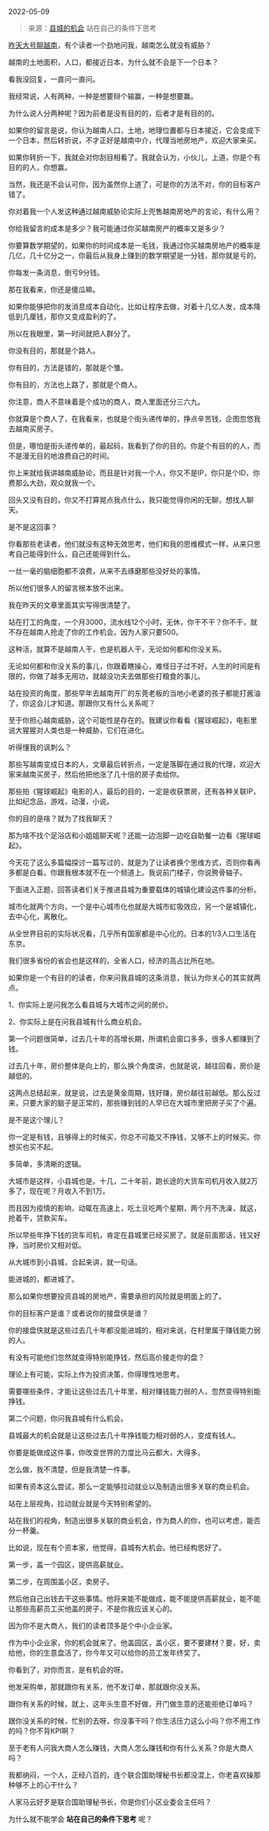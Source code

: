2022-05-09

> 来源：[县城的机会](http://mp.weixin.qq.com/s?__biz=MzU3NDc5Nzc0NQ==&mid=2247516401&idx=1&sn=7d3f6f48de4b9290abf4aa8d620a80b2&chksm=fd2e222fca59ab39c09effde1a80c7c974edbbee3982dbeffddf72ac8233047ea66a447903b1&scene=27#wechat_redirect)
> 站在自己的条件下思考

[昨天大号聊越南](http://mp.weixin.qq.com/s?__biz=MzU0MjYwNDU2Mw==&mid=2247505381&idx=1&sn=6ab446323b1087a0e41dbfae9fac9b17&chksm=fb1ab999cc6d308fb64656419ee9099088f30a2c4b10225356bb578fc30fb9baa77c53f5302b&scene=21#wechat_redirect)，有个读者一个劲地问我，越南怎么就没有威胁？

  

越南的土地面积，人口，都接近日本，为什么就不会是下一个日本？

  

看我没回复，一直问一直问。  

  

我经常说，人有两种，一种是想要辩个输赢，一种是想要赢。

  

为什么说人分两种呢？因为前者是没有目的的，后者才是有目的的。

  

如果你的留言是说，你认为越南人口，土地，地理位置都与日本接近，它会变成下一个日本，然后转折说，不才正好是越南中介，代理当地房地产，欢迎大家来买。  

  

如果你转折一下，我就会对你刮目相看了。我就会认为，小伙儿，上道，你是个有目的的人，你想赢。

  

当然，我还是不会认可你，因为虽然你上道了，可是你的方法不对，你的目标客户错了。  

  

你对着我一个人发这种通过越南威胁论实际上兜售越南房地产的言论，有什么用？

  

你给我留言的成本是多少？我可能通过你买越南房产的概率又是多少？  

  

你要算数学期望的，如果你的时间成本是一毛钱，我通过你买越南房地产的概率是几亿，几十亿分之一，你最后从我身上赚到的数学期望是一分钱，那你就是亏的。

  

你每发一条消息，倒亏9分钱。  

  

那在我看来，你还是傻瓜嘛。  

  

如果你能够把你的发消息成本自动化，比如让程序去做，对着十几亿人发，成本降低到几厘钱，那你又变成盈利的了。

  

所以在我眼里，第一时间就把人群分了。  

  

你没有目的，那就是个路人。

你有目的，方法是错的，那就是个雏。

你有目的，方法也上路了，那就是个商人。

  

你注意，商人不意味着是个成功的商人，商人里面还分三六九。

  

你就算是个商人了，在我看来，也就是个街头递传单的，挣点辛苦钱，企图忽悠我去越南买房子。

  

但是，哪怕是街头递传单的，最起码，我看到了你的目的。你是个有目的的人，而不是漫无目的地浪费自己的时间。

  

你上来就给我讲越南威胁论，而且是针对我一个人，你又不是IP，你只是个ID，你费那么大劲，观众就我一个。

  

回头又没有目的，你又不打算晃点我点什么，我只能觉得你闲的无聊，想找人聊天。

  

是不是这回事？

  

你看那些老读者，他们就没有这种无效思考，他们和我的思维模式一样，从来只思考自己能得到什么，自己还能得到什么。  

  

一丝一毫的脑细胞都不浪费，从来不去琢磨那些没好处的事情。

  

所以他们很多人的留言根本放不出来。  

  

我在昨天的文章里面其实写得很清楚了。  

  

站在打工的角度，一个月3000，流水线12个小时，无休，你干不干？你不干，就不存在越南人抢走了你的工作机会。因为人家只要500。

  

这种活，就算不是越南人干，也是机器人干，无论如何都和你没关系。  

  

无论如何都和你没关系的事儿，你跟着瞎操心，难怪日子过不好。人生的时间是有限的，你做了越多无用功，就越没功夫去做那些打粮食的事儿。

  

站在投资的角度，那些早年去越南开厂的东莞老板的当地小老婆的孩子都能打酱油了，你这会儿才知道。那跟你又有什么关系呢？

  

至于你担心越南威胁，这个可能性是存在的。我建议你看看《猩球崛起》，电影里说大猩猩对人类也是一种威胁，它们在进化。

  

听得懂我的讽刺么？  

  

那些写越南变成日本的人，文章最后转折点，一定是落脚在通过我的代理，欢迎大家来越南买房子，然后他把他涨了几十倍的房子卖给你。  

  

那些拍《猩球崛起》电影的人，最后的目的，一定是收获票房，还有各种关联IP，比如纪念品，游戏，动漫，小说。

  

你的目的是啥？就为了找我聊天？  

  

那为啥不找个足浴店和小姐姐聊天呢？还能一边泡脚一边吃自助餐一边看《猩球崛起》。

  

今天花了这么多篇幅探讨一篇写过的，就是为了让读者换个思维方式，否则你看再多都是白看。你跟我根本就不在一个频道上。我说前门楼子，你说胯骨轴子。

  

下面进入正题，回答读者们关于推进县城为重要载体的城镇化建设这件事的分析。

  

城市化就两个方向，一个是中心城市化也就是大城市虹吸效应，另一个是城镇化，去中心化，离散化。

  

从全世界目前的实际状况看，几乎所有国家都是中心化的。日本的1/3人口生活在东京。  

  

我们很多省份的省会也是这样的，全省人口，经济的高占比所在地。  

  

如果你是一个有目的的读者，你来问我县城的这条消息，我认为你关心的其实就两点。  

  

1、你实际上是问我怎么看县城与大城市之间的房价。

2、你实际上是在问我县城有什么商业机会。

  

第一个问题很简单，过去几十年的高增长期，所谓机会窗口多多，很多人都赚到了钱。  

  

过去几十年，房价整体是向上的，那么换个角度讲，也就是说，越往回看，房价是越低的。

  

这两点总结起来，就是说，过去是黄金周期，钱好赚，房价越往前越低。那么反过来，只要大家的脑子是正常的，那些赚到钱的人早已在大城市里把房子买了个遍。  

  

是不是这个理儿？

  

你一定是有钱，且够得上的时候买，你总不可能又不挣钱，又够不上的时候买。你想买也买不起。  

  

多简单，多清晰的逻辑。

  

大城市是这样，小县城也是。十几，二十年前，跑长途的大货车司机月收入就2万多了，现在呢？月收入不到1万。  

  

而且因为疫情的影响，动辄在高速上，吃土豆吃两个星期，两个月不洗澡，就这，抢着干，贷款买车。  

  

所以早些年挣下钱的货车司机，肯定在县城里已经买房了。就是前面那话，钱又好挣，当时房价又相对低。  

  

从大城市到小县城，合起来讲，就一句话。  

  

能进城的，都进城了。

  

那么如果你想要投资县城的房地产，需要承担的风险就是明面上的了。  

  

你的目标客户是谁？或者说你的接盘侠是谁？

  

你的接盘侠就是这些过去几十年都没能进城的，相对来说，在村里属于赚钱能力弱的人。

  

有没有可能他们忽然就变得特别能挣钱，然后高价接走你的盘？  

  

理论上有可能，实际上作为投资决策，你得理性地思考。

  

需要哪些条件，才能让这些过去几十年里，相对赚钱能力弱的人，忽然变得特别能挣钱。

  

第二个问题，你问我县城有什么机会。  

  

县城最大的机会就是让这些过去几十年挣钱能力相对弱的人，变成有钱人。

  

你要是能做成这件事，你改变世界的力度比马云都大，大得多。  

  

怎么做，我不清楚，但是我清楚一件事。  

  

如果有资本这么尝试，那么一定能够拉动就业以及制造出很多关联的商业机会。

  

站在上层视角，拉动就业就是今天特别希望的。  

  

站在我们的视角，制造出很多关联的商业机会，作为商人的你，也可以考虑，能否分一杯羹。

  

比如说，现在有个资本家，他觉得，县城有大机会。他已经构思好了。  

  

第一步，盖一个园区，提供高薪就业。

第二步，在周围盖小区，卖房子。

  

然后他自己出钱去干这些事情。他将来能不能做成，能不能提供高薪就业，能不能让那些高薪员工买他盖的房子，不是你我应该关心的。  

  

因为你不是大商人，我们的读者顶多是个中小企业家。  

  

作为中小企业家，你的机会就来了。他盖园区，盖小区，要不要建材？要，好，卖给他，你的生意盘活了，你今年又可以给你的员工发年终奖了。  

  

你看到了，对你而言，是有机会的呀。  

  

他发采购单，那就跟你有关系，他不发订单，那就跟你没关系。  

  

跟你有关系的时候，就上，这年头生意不好做，开门做生意的还能拒绝订单吗？  

  

跟你没关系的时候，忙别的去呀，你没事干吗？你生活压力这么小吗？你不用工作的吗？你不背KPI啊？

  

至于老有人问我大商人怎么赚钱，大商人怎么赚钱和你有什么关系？你是大商人吗？  

  

我都纳闷，一个人，正经八百的，连个联合国助理秘书长都没混上，你老喜欢操那种够不上的心干什么？  

  

人家马云好歹是联合国助理秘书长，你是你们小区业委会主任吗？

  

为什么就不能学会 **站在自己的条件下思考** 呢？

